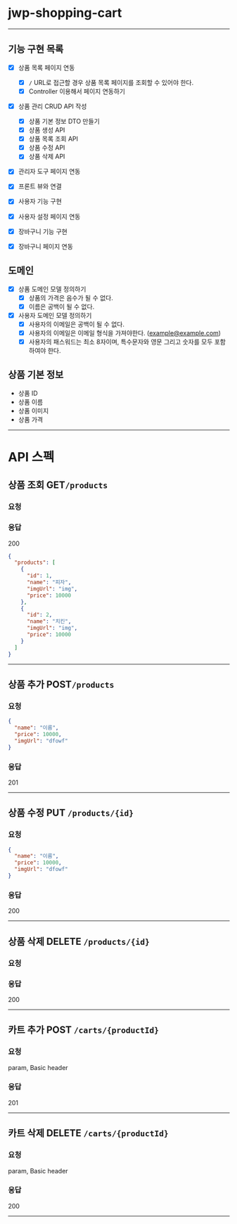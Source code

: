 # jwp-shopping-cart

---

## 기능 구현 목록

- [x] 상품 목록 페이지 연동
    - [x] `/` URL로 접근할 경우 상품 목록 페이지를 조회할 수 있어야 한다.
    - [x] Controller 이용해서 페이지 연동하기
- [x] 상품 관리 CRUD API 작성
    - [x] 상품 기본 정보 DTO 만들기
    - [x] 상품 생성 API
    - [x] 상품 목록 조회 API
    - [x] 상품 수정 API
    - [x] 상품 삭제 API
- [x] 관리자 도구 페이지 연동
- [x] 프론트 뷰와 연결

- [x] 사용자 기능 구현
- [x] 사용자 설정 페이지 연동
- [x] 장바구니 기능 구현
- [x] 장바구니 페이지 연동

## 도메인

- [x] 상품 도메인 모델 정의하기
    - [x] 상품의 가격은 음수가 될 수 없다.
    - [x] 이름은 공백이 될 수 없다.

- [x] 사용자 도메인 모델 정의하기
    - [x] 사용자의 이메일은 공백이 될 수 없다.
    - [x] 사용자의 이메일은 이메일 형식을 가져야한다. (example@example.com)
    - [x] 사용자의 패스워드는 최소 8자이며, 특수문자와 영문 그리고 숫자를 모두 포함하여야 한다.

## 상품 기본 정보

- 상품 ID
- 상품 이름
- 상품 이미지
- 상품 가격

---

# API 스펙

## 상품 조회 GET`/products`

### 요청

### 응답

200

```json
{
  "products": [
    {
      "id": 1,
      "name": "피자",
      "imgUrl": "img",
      "price": 10000
    },
    {
      "id": 2,
      "name": "치킨",
      "imgUrl": "img",
      "price": 10000
    }
  ]
}
```

---

## 상품 추가  POST`/products`

### 요청

```json
{
  "name": "이름",
  "price": 10000,
  "imgUrl": "dfowf"
}
```

### 응답

201

---

## 상품 수정 PUT `/products/{id}`

### 요청

```json
{
  "name": "이름",
  "price": 10000,
  "imgUrl": "dfowf"
}
```

### 응답

200

---

## 상품 삭제 DELETE `/products/{id}`

### 요청

### 응답

200

---

## 카트 추가 POST `/carts/{productId}`

### 요청

param, Basic header

### 응답

201

---

## 카트 삭제 DELETE `/carts/{productId}`

### 요청

param, Basic header

### 응답

200

---
